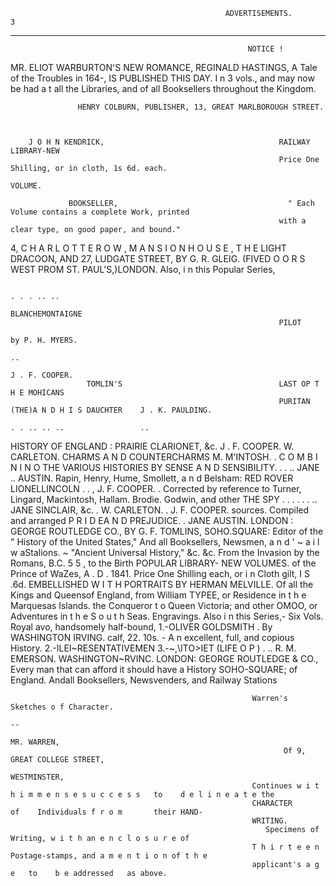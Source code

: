                                                     ADVERTISEMENTS.                                                                 3
  -                                                                                 --

                                                         NOTICE !


 MR. ELIOT WARBURTON'S NEW ROMANCE,
                 REGINALD HASTINGS, A Tale of the Troubles in 164-,
                                               IS PUBLISHED THIS DAY.
      I n 3 vols., and may now be had a t all the Libraries, and of all Booksellers throughout the Kingdom.


                   HENRY COLBURN, PUBLISHER, 13, GREAT MARLBOROUGH STREET.



        J O H N KENDRICK,                                       RAILWAY              LIBRARY-NEW
                                                                Price One Shilling, or in cloth, 1s 6d. each.
                                                                                                                    VOLUME.

                 BOOKSELLER,                                      " Each Volume contains a complete Work, printed
                                                                with a clear type, on good paper, and bound."
4, C H A R L O T T E R O W , M A N S I O N H O U S E ,
                                                                       T H E LIGHT DRACOON,
           AND 27, LUDGATE STREET,
                                                                                 BY G. R. GLEIG.
   (FIVED O O R S WEST PROM ST. PAUL'S,)LONDON.
                                                                            Also, i n this Popular Series,

                                                                           . . . .. ..
                                                                BLANCHEMONTAIGNE
                                                                PILOT
                                                                                                   by P. H. MYERS.
                                                                                                           ..
                                                                                                      J . F. COOPER.
                     TOMLIN'S                                   LAST OP T H E MOHICANS
                                                                PURITAN  (THE)A N D H I S DAUCHTER    J . K. PAULDING.
                                                                             . . .. .. ..                 ..
HISTORY OF ENGLAND :                                            PRAIRIE
                                                                CLARIONET,  &c.
                                                                                                     J . F. COOPER.
                                                                                                      W. CARLETON.
                                                                CHARMS A N D COUNTERCHARMS M. M'INTOSH.   .
        C O M B I N I N O THE   VARIOUS HISTORIES   BY          SENSE A N D SENSIBILITY.
                                                                             .   .     ..             JANE .. AUSTIN.
 Rapin, Henry, Hume, Smollett, a n d Belsham:
                                                                RED ROVER
                                                                LIONELLINCOLN    .         . ,
                                                                                                      J. F. COOPER.
                                                                                                          .
    Corrected by reference to Turner, Lingard,
Mackintosh, Hallam. Brodie. Godwin, and other
                                                                THE SPY     . . . . . . ..
                                                                JANE SINCLAIR,  &c.                       .
                                                                                                      W. CARLETON.
                                                                                                           .
                                                                                                     J. F. COOPER.
        sources. Compiled and arranged                         P R I D EA N D PREJUDICE.          . JANE      AUSTIN.
                                                                    LONDON : GEORGE ROUTLEDGE                   CO.,
                BY G. F.         TOMLINS,                                        SOHO.SQUARE:
  Editor of the " History of the United States,"               And all Booksellers, Newsmen, a n d ' ~ a i l w aStalions.
                                                                                                                 ~
       "Ancient Universal History," &c. &c.
From the Invasion by the Romans, B.C. 5 5 , to the Birth         POPULAR LIBRARY- NEW VOLUMES.
          of the Prince of WaZes, A . D . 1841.                   Price One Shilling each, or i n Cloth gilt, I S .6d.
        EMBELLISHED W I T H PORTRAITS                                   BY HERMAN MELVILLE.
Of all the Kings and Queensof England, from William             TYPEE, or Residence in t h e Marquesas Islands.
    the Conqueror t o Queen Victoria; and other                      OMOO,     or Adventures in   t h e S o u t h Seas.
                     Engravings.
                                                                                Also i n this Series,-
 Six Vols. Royal avo, handsomely half-bound,                   1.-OLIVER GOLDSMITH        . By WASHINGTON          IRVING.
                     calf, 22. 10s.
                                -
      A n excellent, full, and copious History.
                                                               2.-ILEI~RESENTATIVEMEN
                                                               3.-~,\ITO&gt;IET (LIFE O P )       . ..
                                                                                                R. M. EMERSON.
                                                                                                WASHINGTON~RVINC.
                                                                    LONDON: GEORGE ROUTLEDGE & CO.,
Every man that can afford it should have a History                               SOHO-SQUARE;
                     of England.                               Andall Booksellers, Newsvenders, and Railway Stations


                                                          Warren's Sketches o f Character.
                                                                                --
                                                                         MR. WARREN,
                                                                 Of 9, GREAT COLLEGE STREET,
                                                                               WESTMINSTER,
                                                          Continues w i t h i m m e n s e s u c c e s s   to    d e l i n e a t e the
                                                          CHARACTER            of    Individuals f r o m       their HAND-
                                                          WRITING.
                                                             Specimens of Writing, w i t h an e n c l o s u r e of
                                                          T h i r t e e n Postage-stamps, and a m e n t i o n of t h e
                                                          applicant's a g e   to    b e addressed   as above.
